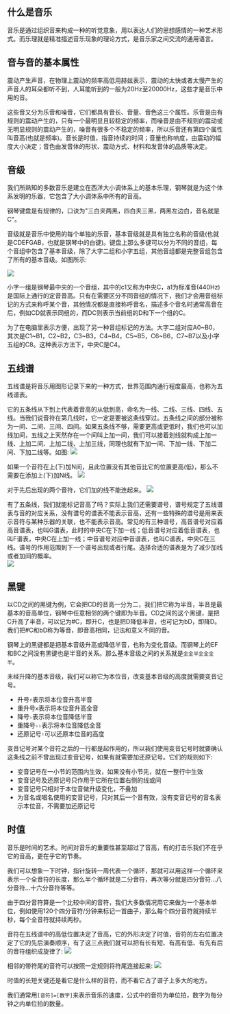 ## 什么是音乐

音乐是通过组织音来构成一种的听觉意象，用以表达人们的思想感情的一种艺术形式。而乐理就是精准描述音乐现象的理论方式，是音乐家之间交流的通用语言。

## 音与音的基本属性

震动产生声音，在物理上震动的频率高低用赫兹表示，震动的太快或者太慢产生的声音人的耳朵都听不到，人耳能听到的一般为20Hz至20000Hz，这些才是音乐中用的音。

这些音又分为乐音和噪音，它们都具有音长、音量、音色这三个属性。乐音是由有规则的震动产生的，只有一个最明显且较稳定的频率，而噪音是由不规则的震动或无明显规则的震动产生的，噪音有很多个不稳定的频率，所以乐音还有第四个属性叫音高(也就是频率)。音长是时值，指音持续的时间；音量也称响度，由震动的幅度大小决定；音色由发音体的形状、震动方式、材料和发音体的品质等决定。

## 音级

我们所熟知的多数音乐是建立在西洋大小调体系上的基本乐理，钢琴就是为这个体系发明的乐器，它包含了大小调体系中所有的音高。

钢琴键盘是有规律的，口诀为"三白夹两黑，四白夹三黑，两黑左边白，音名就是C"。

音级就是音乐中使用的每个单独的乐音，基本音级就是具有独立名称的音级(也就是CDEFGAB，也就是钢琴中的白键)。键盘上那么多键可以分为不同的音组，每个音组中包含了基本音级，除了大字二组和小字五组，其他音组都是完整音组包含了所有的基本音级。如图所示:

![](./images/yinji.png)

小字一组是钢琴最中央的一个音组，其中的c1又称为中央C，a1为标准音(440Hz)是国际上通行的定音音高。只有在需要区分不同音组的情况下，我们才会用音组标记的方式来称呼某个音，其他情况都是直接称呼音名，描述多个音名时通常高音在后，例如CD就表示同组的，而DC则表示当前组的D和下一个组的C。

为了在电脑里表示方便，出现了另一种音组标记的方法。大字二组对应A0~B0，其次是C1~B1，C2~B2，C3~B3，C4~B4，C5~B5，C6~B6，C7~B7以及小字五组的C8。这种表示方法下，中央C是C4。

## 五线谱

五线谱是将音乐用图形记录下来的一种方式，世界范围内通行程度最高，也称为五线谱表。

它的五条线从下到上代表着音高的从低到高，命名为一线、二线、三线、四线、五线。当我们说音符在第几线时，它一定是要被这条线穿过。五条线之间的部分被称为一间、二间、三间、四间。如果五条线不够，需要更高或更低时，我们也可以加线加间，五线之上天然存在一个间叫上加一间，我们可以接着划线就构成上加一线、上加二间、上加二线、上加三线，同理也就有下加一间、下加一线、下加二间、下加二线等。如图:
![](./images/5xian.jpg)

如果一个音符在上(下)加N间，且此位置没有其他音比它的位置更高(低)，那么不需要在添加上(下)加N线。
![](./images/error1.jpg)

对于先后出现的两个音符，它们加的线不能连起来。
![](./images/error2.jpg)

有了五条线，我们就能标记音高了吗？实际上我们还需要谱号，谱号规定了五线谱表与音的对应关系，没有谱号的谱表不能表示音高，还有一些特殊的谱号是用来表示音符与某种乐器的关联，也不能表示音高。常见的有三种谱号，高音谱号对应着高音谱表，也叫G谱表，此时的中央C在下加一线；低音谱号对应着低音谱表，也叫F谱表，中央C在上加一线；中音谱号对应中音谱表，也叫C谱表，中央C在三线。谱号的作用范围到下一个谱号出现或者行尾。选择合适的谱表是为了减少加线或者加间的概率。  
![](./images/puhao.jpg)

## 黑键
以CD之间的黑键为例，它会把CD的音高一分为二，我们把它称为半音，半音是最基本的音高单位，钢琴中任意相邻的两个键即为半音。CD之间的这个黑键，是把C升高了半音，可以记为#C，即升C，也是把D降低半音，也可记为bD，即降D。我们把#C和bD称为等音，即音高相同，记法和意义不同的音。

钢琴上的黑键都是把基本音级升高或降低半音，也称为变化音级。而钢琴上的EF和BC之间没有黑键也是半音的关系。那么基本音级之间的关系就是`全全半全全全半`。

未经升降的基本音级，我们可以称它为本位音，改变基本音级的高度就需要变音记号。

* 升号`♯`表示将本位音升高半音
* 重升号`x`表示将本位音升高全音
* 降号`♭`表示将本位音降低半音
* 重降号`♭♭`表示将本位音降低全音
* 还原记号`♮`可以还原本位音的高度

变音记号对某个音符之后的一行都是起作用的，所以我们使用变音记号时就要确认这条线之前不曾出现过变音记号，如果有就需要加还原记号。它们的规则如下:

* 变音记号在一小节的范围内生效，如果没有小节先，就在一整行中生效
* 变音记号及还原记号只作用于它所在位置右侧的线或间
* 变音记号只相对于本位音做升级变化，不叠加
* 为音名或唱名使用的变音记号，只对其后一个音有效，没有变音记号的音名表示本位音，不需要加还原记号

## 时值
音乐是时间的艺术。时间对音乐的重要性甚至超过了音高，有的打击乐我们不在乎它的音高，更在乎它的节奏。

我们可以想象一下时钟，指针旋转一周代表一个循环，那就可以用这样一个循环来表示一个全音符的长度，那么半个循环就是二分音符，再次等分就是四分音符...八分音符...十六分音符等等。

由于四分音符算是一个比较中间的音符，我们大多数情况用它来做为一个基本单位，例如使用120个四分音符/分钟来标记一首曲子，那么每个四分音符就持续半秒，每个全音符就持续两秒。

音符在五线谱中的高低位置决定了音高，它的外形决定了时值，音符的左右位置决定了它的先后演奏顺序，有了这三点我们就可以把有长有短、有高有低、有先有后的音符组织成旋律了:
![](./images/yinfu.png)

相邻的带符尾的音符可以按照一定规则将符尾连接起来:
![](./images/lianfuwei.png)

时值的长短关键还是看它是什么样的音符，而不看它占了谱子上多大的地方。

我们通常用`[音符]=[数字]`来表示音乐的速度，公式中的音符为单位拍，数字为每分钟之内单位拍的数量。